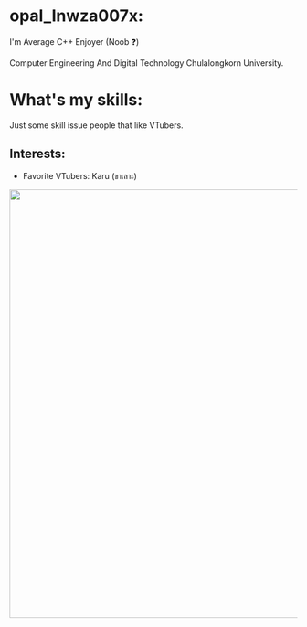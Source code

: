 # opal_Inwza007x:
I'm Average C++ Enjoyer (Noob ❓)

Computer Engineering And Digital Technology Chulalongkorn University.

# What's my skills:
Just some skill issue people that like VTubers.

## Interests:
- Favorite VTubers: Karu (ขาเลาะ)

<img src="https://github.com/user-attachments/assets/9e2da33d-1958-4632-b085-69af6041b0d8" width="750px" align="center">

